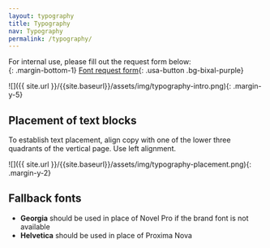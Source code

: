 ```yaml
---
layout: typography
title: Typography
nav: Typography
permalink: /typography/
---
```


<!-- # Typography

Throughout all brand communications, Bixal uses the **Novel Pro typeface family for feature copy**, and the **Proxima Nova typeface family for body copy**. These two typefaces seamlessly adapt as both display and utility fonts with a wide range of weights and faces ideal for various typographic constructs.

These fonts are purchasable through Adobe Fonts:<br>
{: .margin-bottom-1}
[Novel](https://fonts.adobe.com/fonts/novel){: .usa-button .bg-bixal-purple hover:bg-primary}
[Proxima Nova](https://fonts.adobe.com/fonts/proxima-nova){: .usa-button .bg-bixal-purple}-->

<!--Is this something we still want to add? No link, yet-->

For internal use, please fill out the request form below:<br>
{: .margin-bottom-1}
[Font request form](#){: .usa-button .bg-bixal-purple}

![]({{ site.url }}/{{site.baseurl}}/assets/img/typography-intro.png){: .margin-y-5}

## Placement of text blocks

To establish text placement, align copy with one of the lower three quadrants of the vertical page. Use left alignment.

![]({{ site.url }}/{{site.baseurl}}/assets/img/typography-placement.png){: .margin-y-2}

## Fallback fonts

- **Georgia** should be used in place of Novel Pro if the brand font is not available
- **Helvetica** should be used in place of Proxima Nova

